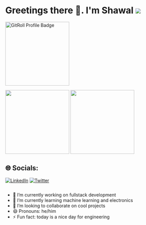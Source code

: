 <!-- Variables-->
[linkedin]: https://linkedin.com/in/mbalireshawal
[twitter]: https://twitter.com/shawalmbalire
[portfolio]: https://shawalmbalire.com

# Greetings there 👋. I'm Shawal ![](https://visitcount.itsvg.in/api?id=shawal-mbalire&icon=0&color=0)

<p>
  
<a href="https://gitroll.io/profile/uS8QJi4Gf8EMmjswNGooPbck4apZ2" target="_blank">
  <img 
    src="https://gitroll.io/api/badges/profiles/v1/uS8QJi4Gf8EMmjswNGooPbck4apZ2?theme=dark" 
    alt="GitRoll Profile Badge" 
    height="200em"
  />
</a>

  <img 
    height="200em" 
    src="https://github-readme-stats.vercel.app/api?username=shawal-mbalire&show_icons=true&theme=dark&layout=compact&count_private=true&include_all_commits=true&hide_border=true"
  />
  <img 
    height="200em" 
    src="https://github-readme-stats.vercel.app/api/top-langs/?username=shawal-mbalire&theme=dark&show_icons=true&layout=compact&langs_count=10"
  />
<!--
  <img height="180em" src="https://github-readme-stats.vercel.app/api?username=shawal-mbalire&show_icons=true&theme=light&layout=compact&count_private=true&include_all_commits=true#gh-light-mode-only"/>
  <img height="180em" src="https://github-readme-stats.vercel.app/api/top-langs/?username=shawal-mbalire&theme=light&show_icons=true&layout=compact&langs_count=10#gh-light-mode-only"/>
 -->   
  
</p>

## 🌐 Socials:
[![LinkedIn](https://img.shields.io/badge/LinkedIn-%230077B5.svg?logo=linkedin&logoColor=white)][linkedin]
[![Twitter](https://img.shields.io/badge/Twitter-%231DA1F2.svg?logo=Twitter&logoColor=white)][linkedin]

<img href="https://visitcount.itsvg.in/api?id=shawal-mbalire&icon=0&color=0" />

- 🔭 I’m currently working on fullstack development
- 🌱 I’m currently learning machine learning and electronics
- 👯 I’m looking to collaborate on cool projects
- 😄 Pronouns: he/him
- ⚡ Fun fact: today is a nice day for engineering
